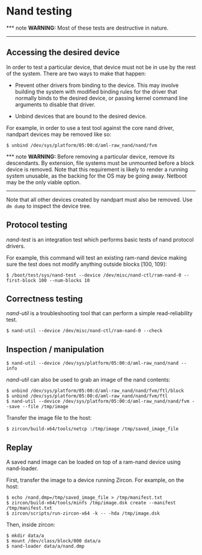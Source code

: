 # Nand testing

*** note
__WARNING:__ Most of these tests are destructive in nature.
***

## Accessing the desired device

In order to test a particular device, that device must not be in use by the rest
of the system. There are two ways to make that happen:

* Prevent other drivers from binding to the device. This may involve building
  the system with modified binding rules for the driver that normally binds
  to the desired device, or passing kernel command line arguments to disable
  that driver.

* Unbind devices that are bound to the desired device.

For example, in order to use a test tool against the core nand driver, nandpart
devices may be removed like so:

```shell
$ unbind /dev/sys/platform/05:00:d/aml-raw_nand/nand/fvm
```

*** note
__WARNING:__ Before removing a particular device, remove its descendants. By
extension, file systems must be unmounted before a block device is removed.
Note that this requirement is likely to render a running system unusable, as
the backing for the OS may be going away. Netboot may be the only viable option.
***

Note that all other devices created by nandpart must also be removed. Use `dm
dump` to inspect the device tree.

## Protocol testing

*nand-test* is an integration test which performs basic tests of nand protocol
drivers.

For example, this command will test an existing ram-nand device making sure the
test does not modify anything outside blocks [100, 109]:

```shell
$ /boot/test/sys/nand-test --device /dev/misc/nand-ctl/ram-nand-0 --first-block 100 --num-blocks 10
```

## Correctness testing

*nand-util* is a troubleshooting tool that can perform a simple read-reliability
test.

```shell
$ nand-util --device /dev/misc/nand-ctl/ram-nand-0 --check
```

## Inspection / manipulation

```shell
$ nand-util --device /dev/sys/platform/05:00:d/aml-raw_nand/nand --info
```

*nand-util* can also be used to grab an image of the nand contents:

```shell
$ unbind /dev/sys/platform/05:00:d/aml-raw_nand/nand/fvm/ftl/block
$ unbind /dev/sys/platform/05:00:d/aml-raw_nand/nand/fvm/ftl
$ nand-util --device /dev/sys/platform/05:00:d/aml-raw_nand/nand/fvm --save --file /tmp/image
```

Transfer the image file to the host:

```shell
$ zircon/build-x64/tools/netcp :/tmp/image /tmp/saved_image_file
```

## Replay

A saved nand image can be loaded on top of a ram-nand device using nand-loader.

First, transfer the image to a device running Zircon. For example, on the host:

```shell
$ echo /nand.dmp=/tmp/saved_image_file > /tmp/manifest.txt
$ zircon/build-x64/tools/minfs /tmp/image.dsk create --manifest /tmp/manifest.txt
$ zircon/scripts/run-zircon-x64 -k -- -hda /tmp/image.dsk
```

Then, inside zircon:

```shell
$ mkdir data/a
$ mount /dev/class/block/000 data/a
$ nand-loader data/a/nand.dmp
```

